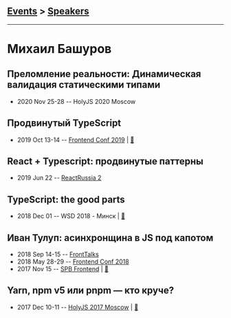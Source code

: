 ## [Events](../README.md) > [Speakers](../speakers.md)
---

# Михаил Башуров

## Преломление реальности: Динамическая валидация статическими типами
- 2020 Nov 25-28 -- HolyJS 2020 Moscow    
## Продвинутый TypeScript
- 2019 Oct 13-14 -- [Frontend Conf 2019](https://www.youtube.com/watch?v=m0uRxCCno00)  | [:notebook:](https://saitonakamura.github.io/freediving-into-typescript/)  
## React + Typescript: продвинутые паттерны
- 2019 Jun 22 -- [ReactRussia 2](https://www.youtube.com/watch?v=LuB752qaQXU)    
## TypeScript: the good parts
- 2018 Dec 01 -- WSD 2018 - Минск  | [:notebook:](https://wsd.events/2018/12/01/pres/ts-good-parts/)  
## Иван Тулуп: асинхронщина в JS под капотом
- 2018 Sep 14-15 -- [FrontTalks](https://events.yandex.ru/lib/talks/6393/)    
- 2018 May 28-29 -- [Frontend Conf 2018](https://www.youtube.com/watch?v=bUx8wk4LdoY)    
- 2017 Nov 15 -- [SPB Frontend](https://www.youtube.com/watch?v=OkTh8dF9ic8)  | [:notebook:](http://amp.gs/B20N)  
## Yarn, npm v5 или pnpm — кто круче?
- 2017 Dec 10-11 -- [HolyJS 2017 Moscow](https://www.youtube.com/watch?v=hq-gIihAs5A)  | [:notebook:](https://assets.ctfassets.net/nn534z2fqr9f/4GcxD9yQnY4sQ6IO8Ge06g/6163c60b2cc5ced1274345f8d6e94fb6/Michael_Bashurov_Yarn_npm_v5_or_pnpm_whats_better.pdf)  
